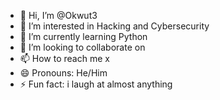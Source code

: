 - 👋 Hi, I’m @Okwut3
- 👀 I’m interested in Hacking and Cybersecurity
- 🌱 I’m currently learning Python
- 💞️ I’m looking to collaborate on 
- 📫 How to reach me x
- 😄 Pronouns: He/Him
- ⚡ Fun fact: i laugh at almost anything

<!---
Okwut3/Okwut3 is a ✨ special ✨ repository because its `README.md` (this file) appears on your GitHub profile.
You can click the Preview link to take a look at your changes.
--->

